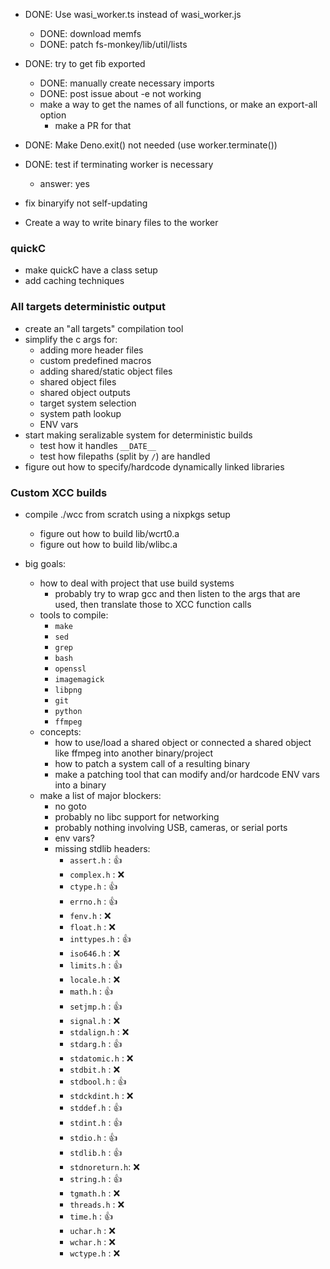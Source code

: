 - DONE: Use wasi_worker.ts instead of wasi_worker.js
    - DONE: download memfs
    - DONE: patch fs-monkey/lib/util/lists 
- DONE: try to get fib exported
    - DONE: manually create necessary imports
    - DONE: post issue about -e not working
    - make a way to get the names of all functions, or make an export-all option
        - make a PR for that
- DONE: Make Deno.exit() not needed (use worker.terminate())
- DONE: test if terminating worker is necessary
    - answer: yes

- fix binaryify not self-updating
- Create a way to write binary files to the worker

### quickC
- make quickC have a class setup
- add caching techniques

### All targets deterministic output
- create an "all targets" compilation tool
- simplify the c args for:
    - adding more header files
    - custom predefined macros
    - adding shared/static object files
    - shared object files
    - shared object outputs
    - target system selection
    - system path lookup
    - ENV vars
- start making seralizable system for deterministic builds
    - test how it handles `__DATE__`
    - test how filepaths (split by `/`) are handled
- figure out how to specify/hardcode dynamically linked libraries


### Custom XCC builds
- compile ./wcc from scratch using a nixpkgs setup
    - figure out how to build lib/wcrt0.a
    - figure out how to build lib/wlibc.a



- big goals:
    - how to deal with project that use build systems
        - probably try to wrap gcc and then listen to the args that are used, then translate those to XCC function calls
    - tools to compile:
        - `make`
        - `sed`
        - `grep`
        - `bash`
        - `openssl`
        - `imagemagick`
        - `libpng`
        - `git`
        - `python`
        - `ffmpeg`
    - concepts:
        - how to use/load a shared object or connected a shared object like ffmpeg into another binary/project
        - how to patch a system call of a resulting binary
        - make a patching tool that can modify and/or hardcode ENV vars into a binary
    - make a list of major blockers:
        - no goto
        - probably no libc support for networking
        - probably nothing involving USB, cameras, or serial ports
        - env vars?
        - missing stdlib headers:
            - `assert.h`     : 👍
            - `complex.h`    : ❌
            - `ctype.h`      : 👍
            - `errno.h`      : 👍
            - `fenv.h`       : ❌
            - `float.h`      : ❌
            - `inttypes.h`   : 👍
            - `iso646.h`     : ❌
            - `limits.h`     : 👍
            - `locale.h`     : ❌
            - `math.h`       : 👍
            - `setjmp.h`     : 👍
            - `signal.h`     : ❌
            - `stdalign.h`   : ❌
            - `stdarg.h`     : 👍
            - `stdatomic.h`  : ❌
            - `stdbit.h`     : ❌
            - `stdbool.h`    : 👍
            - `stdckdint.h`  : ❌
            - `stddef.h`     : 👍
            - `stdint.h`     : 👍
            - `stdio.h`      : 👍
            - `stdlib.h`     : 👍
            - `stdnoreturn.h`: ❌
            - `string.h`     : 👍
            - `tgmath.h`     : ❌
            - `threads.h`    : ❌
            - `time.h`       : 👍
            - `uchar.h`      : ❌
            - `wchar.h`      : ❌
            - `wctype.h`     : ❌
    